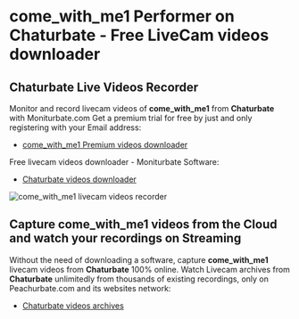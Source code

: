 # come_with_me1 Performer on Chaturbate - Free LiveCam videos downloader

## Chaturbate Live Videos Recorder

Monitor and record livecam videos of **come_with_me1** from **Chaturbate** with Moniturbate.com
Get a premium trial for free by just and only registering with your Email address:
* [come_with_me1 Premium videos downloader](https://moniturbate.com/request-demo-licence-key.html)

Free livecam videos downloader - Moniturbate Software:
* [Chaturbate videos downloader](https://moniturbate.com/moniturbate-download-software.html)

![come_with_me1 livecam videos recorder](https://peachurnet.com/templates/moniturbate-software.png)


## Capture come_with_me1 videos from the Cloud and watch your recordings on Streaming

Without the need of downloading a software, capture **come_with_me1** livecam videos from **Chaturbate** 100% online.
Watch Livecam archives from **Chaturbate** unlimitedly from thousands of existing recordings, only on Peachurbate.com and its websites network:
* [Chaturbate videos archives](https://peachurnet.com/)